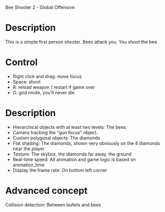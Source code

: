 Bee Shooter 2 - Global Offensive

Description
===========
This is a simple first person shooter. Bees attack you. You shoot the bee.

Control
===========
* Right click and drag: move focus
* Space: shoot
* R: reload weapon / restart if game over
* G: god mode, you'll never die

Description
===========
* Hierarchical objects with at least two levels: The bees. 
* Camera tracking the "gun focus" object.
* Custom polygonal objects: The diamonds
* Flat shading: The diamonds, shown very obviously on the 4 diamonds near the player
* Texture: The skybox, the diamonds far away, the ground
* Real-time speed: All animation and game logic is based on animation_time
* Display the frame rate: On bottom left corner

Advanced concept
===========
Collision detection: Between bullets and bees